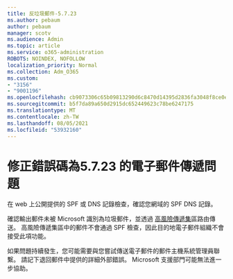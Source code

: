 ```yaml
---
title: 反垃圾郵件-5.7.23
ms.author: pebaum
author: pebaum
manager: scotv
ms.audience: Admin
ms.topic: article
ms.service: o365-administration
ROBOTS: NOINDEX, NOFOLLOW
localization_priority: Normal
ms.collection: Adm_O365
ms.custom:
- "3156"
- "9001196"
ms.openlocfilehash: cb9073306c65b09813290d6c8470d14395d2836fa3048f8ce0ecb8b06e71a010
ms.sourcegitcommit: b5f7da89a650d2915dc652449623c78be6247175
ms.translationtype: MT
ms.contentlocale: zh-TW
ms.lasthandoff: 08/05/2021
ms.locfileid: "53932160"
---
```

# <a name="fix-email-delivery-issues-for-error-code-5723"></a>修正錯誤碼為5.7.23 的電子郵件傳遞問題

在 web 上公開提供的 SPF 或 DNS 記錄檢查，確認您網域的 SPF DNS 記錄。

確認輸出郵件未被 Microsoft 識別為垃圾郵件，並透過 [高風險傳遞集](https://docs.microsoft.com/microsoft-365/security/office-365-security/high-risk-delivery-pool-for-outbound-messages)區路由傳送。 高風險傳遞集區中的郵件不會通過 SPF 檢查，因此目的地電子郵件組織不會接受此項功能。

如果問題持續發生，您可能需要與您嘗試傳送電子郵件的郵件主機系統管理員聯繫。 請記下退回郵件中提供的詳細外部錯誤。 Microsoft 支援部門可能無法進一步協助。
